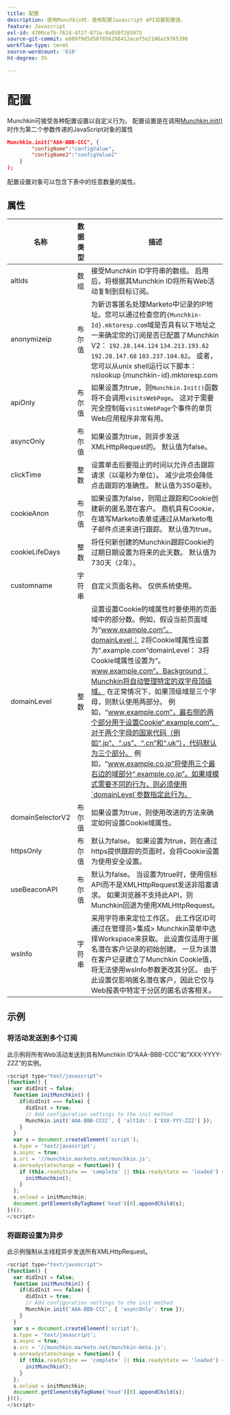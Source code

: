 ```yaml
---
title: 配置
description: 使用Munchkin时，使用配置Javascript API设置配置值。
feature: Javascript
exl-id: 4700ce7b-f624-4f27-871e-9a050f203973
source-git-commit: e609f9d5d58f656298412acef5e2106a19765396
workflow-type: tm+mt
source-wordcount: '618'
ht-degree: 3%

---
```


# 配置

Munchkin可接受各种配置设置以自定义行为。 配置设置是在调用[Munchkin.init()](lead-tracking.md#munchkin-behavior)时作为第二个参数传递的JavaScript对象的属性

```json
Munchkin.init("AAA-BBB-CCC", {
        "configName":"configValue",
        "configName2":"configValue2"
    }
);
```

配置设置对象可以包含下表中的任意数量的属性。

## 属性

| 名称 | 数据类型 | 描述 |
|---|---|---|
| altIds | 数组 | 接受Munchkin ID字符串的数组。 启用后，将根据其Munchkin ID将所有Web活动复制到目标订阅。 |
| anonymizeip | 布尔值 | 为新访客匿名处理Marketo中记录的IP地址。您可以通过检查您的`{Munchkin-Id}.mktoresp.com`域是否具有以下地址之一来确定您的订阅是否已配置了Munchkin V2： `192.28.144.124` `134.213.193.62` `192.28.147.68` `103.237.104.82`。 或者，您可以从unix shell运行以下脚本： nslookup {munchkin-id}.mktoresp.com | grep -E -c -e “(192.28.144.124,134.213.193.62,192.28.147.68,103.237.104.82)”如果命令输出“0”，则您的订阅不会配置Munchkin V2；如果命令输出1或更大，则配置该命令。 |
| apiOnly | 布尔值 | 如果设置为true，则`Munchkin.Init()`函数将不会调用`visitsWebPage`。 这对于需要完全控制每`visitsWebPage`个事件的单页Web应用程序非常有用。 |
| asyncOnly | 布尔值 | 如果设置为true，则异步发送XMLHttpRequest的。 默认值为false。 |
| clickTime | 整数 | 设置单击后要阻止的时间以允许点击跟踪请求（以毫秒为单位）。 减少此项会降低点击跟踪的准确性。 默认值为350毫秒。 |
| cookieAnon | 布尔值 | 如果设置为false，则阻止跟踪和Cookie创建新的匿名潜在客户。 商机具有Cookie，在填写Marketo表单或通过从Marketo电子邮件点进来进行跟踪。 默认值为true。 |
| cookieLifeDays | 整数 | 将任何新创建的Munchkin跟踪Cookie的过期日期设置为将来的此天数。 默认值为730天（2年）。 |
| customname | 字符串 | 自定义页面名称。 仅供系统使用。 |
| domainLevel | 整数 | 设置设置Cookie的域属性时要使用的页面域中的部分数。例如，假设当前页面域为“www.example.com”。domainLevel： 2将Cookie域属性设置为“.example.com”domainLevel： 3将Cookie域属性设置为“。www.example.com”。Background：Munchkin将自动管理特定的双字母顶级域。 在正常情况下，如果顶级域是三个字母，则默认使用两部分。 例如，“www.example.com”，最右侧的两个部分用于设置Cookie“.example.com”。对于两个字母的国家代码（例如“.jp”、“.us”、“.cn”和“.uk”），代码默认为三个部分。 例如，“www.example.co.jp”将使用三个最右边的域部分“.example.co.jp”。如果域模式需要不同的行为，则必须使用`domainLevel`参数指定此行为。 |
| domainSelectorV2 | 布尔值 | 如果设置为true，则使用改进的方法来确定如何设置Cookie域属性。 |
| httpsOnly | 布尔值 | 默认为false。 如果设置为true，则在通过https提供跟踪的页面时，会将Cookie设置为使用安全设置。 |
| useBeaconAPI | 布尔值 | 默认为false。 当设置为true时，使用信标API而不是XMLHttpRequest发送非阻塞请求。 如果浏览器不支持此API，则Munchkin回退为使用XMLHttpRequest。 |
| wsInfo | 字符串 | 采用字符串来定位工作区。 此工作区ID可通过在管理员>集成> Munchkin菜单中选择Workspace来获取。 此设置仅适用于匿名潜在客户记录的初始创建。 一旦为该潜在客户记录建立了Munchkin Cookie值，将无法使用wsInfo参数更改其分区。 由于此设置仅影响匿名潜在客户，因此它仅与Web报表中特定于分区的匿名访客相关。 |

## 示例

### 将活动发送到多个订阅

此示例将所有Web活动发送到具有Munchkin ID“AAA-BBB-CCC”和“XXX-YYYY-ZZZ”的实例。

```javascript
<script type="text/javascript">
(function() {
  var didInit = false;
  function initMunchkin() {
    if(didInit === false) {
      didInit = true;
      // Add configuration settings to the init method
      Munchkin.init('AAA-BBB-CCCC', { 'altIds': ['XXX-YYY-ZZZ'] });
    }
  }
  var s = document.createElement('script');
  s.type = 'text/javascript';
  s.async = true;
  s.src = '//munchkin.marketo.net/munchkin.js';
  s.onreadystatechange = function() {
    if (this.readyState == 'complete' || this.readyState == 'loaded') {
      initMunchkin();
    }
  };
  s.onload = initMunchkin;
  document.getElementsByTagName('head')[0].appendChild(s);
})();
</script>
```

### 将跟踪设置为异步

此示例强制从主线程异步发送所有XMLHttpRequest。

```javascript
<script type="text/javascript">
(function() {
  var didInit = false;
  function initMunchkin() {
    if(didInit === false) {
      didInit = true;
      // Add configuration settings to the init method
      Munchkin.init('AAA-BBB-CCC', { 'asyncOnly': true });
    }
  }
  var s = document.createElement('script');
  s.type = 'text/javascript';
  s.async = true;
  s.src = '//munchkin.marketo.net/munchkin-beta.js';
  s.onreadystatechange = function() {
    if (this.readyState == 'complete' || this.readyState == 'loaded') {
      initMunchkin();
    }
  };
  s.onload = initMunchkin;
  document.getElementsByTagName('head')[0].appendChild(s);
})();
</script>
```

